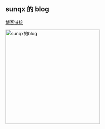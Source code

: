 ## sunqx 的 blog

[博客链接](http://106.13.32.252:80)

<!-- ![](http://106.13.32.252:80/img/preview.png=300x500) -->
 <img src="http://106.13.32.252:80/img/preview.png" width = "300"  alt="sunqx的blog" align=left />
